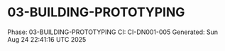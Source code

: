 # 03-BUILDING-PROTOTYPING
Phase: 03-BUILDING-PROTOTYPING
CI: CI-DN001-005
Generated: Sun Aug 24 22:41:16 UTC 2025
